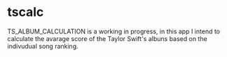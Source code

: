 # tscalc
TS_ALBUM_CALCULATION is a working in progress, in this app I intend to calculate the avarage score of the Taylor Swift's albuns based on the indivudual song ranking.
